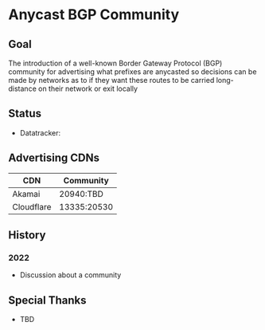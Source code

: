 # Anycast BGP Community #
## Goal ##
The introduction of a well-known Border Gateway Protocol (BGP) community for advertising what prefixes are anycasted so decisions can be made by networks as to if they want these routes to be carried long-distance on their network or exit locally

## Status ##
* Datatracker: 

## Advertising CDNs ##

| CDN | Community |
| --- | ----------- |
| Akamai | 20940:TBD |
| Cloudflare | 13335:20530 |


## History ##
### 2022 ###
* Discussion about a community

## Special Thanks ##
* TBD
